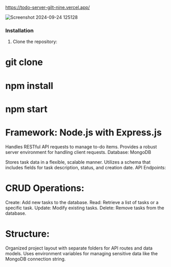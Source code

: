 https://todo-server-gilt-nine.vercel.app/

  ![Screenshot 2024-09-24 125128](https://github.com/user-attachments/assets/7889501e-0272-4b2e-a332-d6ea8483c6d0)

### Installation

1. Clone the repository:
   
  # git clone <your-repo-url>

  # npm install

  # npm start
  
# Framework: Node.js with Express.js

Handles RESTful API requests to manage to-do items.
Provides a robust server environment for handling client requests.
Database: MongoDB

Stores task data in a flexible, scalable manner.
Utilizes a schema that includes fields for task description, status, and creation date.
API Endpoints:

# CRUD Operations:
Create: Add new tasks to the database.
Read: Retrieve a list of tasks or a specific task.
Update: Modify existing tasks.
Delete: Remove tasks from the database.

# Structure:

Organized project layout with separate folders for API routes and data models.
Uses environment variables for managing sensitive data like the MongoDB connection string.
